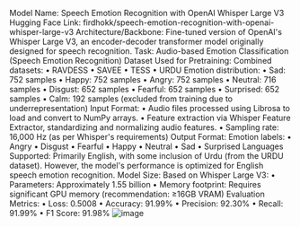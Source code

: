 Model Name:
Speech Emotion Recognition with OpenAI Whisper Large V3
Hugging Face Link:
firdhokk/speech-emotion-recognition-with-openai-whisper-large-v3
Architecture/Backbone:
Fine-tuned version of OpenAI's Whisper Large V3, an encoder-decoder transformer model originally designed for speech recognition.
Task:
Audio-based Emotion Classification (Speech Emotion Recognition)
Dataset Used for Pretraining:
Combined datasets:
•	RAVDESS
•	SAVEE
•	TESS
•	URDU
Emotion distribution:
•	Sad: 752 samples
•	Happy: 752 samples
•	Angry: 752 samples
•	Neutral: 716 samples
•	Disgust: 652 samples
•	Fearful: 652 samples
•	Surprised: 652 samples
•	Calm: 192 samples (excluded from training due to underrepresentation)
Input Format:
•	Audio files processed using Librosa to load and convert to NumPy arrays.
•	Feature extraction via Whisper Feature Extractor, standardizing and normalizing audio features.
•	Sampling rate: 16,000 Hz (as per Whisper's requirements)
Output Format:
Emotion labels:
•	Angry
•	Disgust
•	Fearful
•	Happy
•	Neutral
•	Sad
•	Surprised
Languages Supported:
Primarily English, with some inclusion of Urdu (from the URDU dataset). However, the model's performance is optimized for English speech emotion recognition.
Model Size:
Based on Whisper Large V3:
•	Parameters: Approximately 1.55 billion
•	Memory footprint: Requires significant GPU memory (recommendation: ≥16GB VRAM)
Evaluation Metrics:
•	Loss: 0.5008
•	Accuracy: 91.99%
•	Precision: 92.30%
•	Recall: 91.99%
•	F1 Score: 91.98%
![image](https://github.com/user-attachments/assets/5b8408f5-fdbb-4138-be54-d91f700fab50)


 
